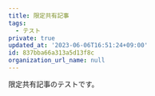 ```yaml
---
title: 限定共有記事
tags:
  - テスト
private: true
updated_at: '2023-06-06T16:51:24+09:00'
id: 837bba66a313a5d13f8c
organization_url_name: null
---
```

限定共有記事のテストです。
